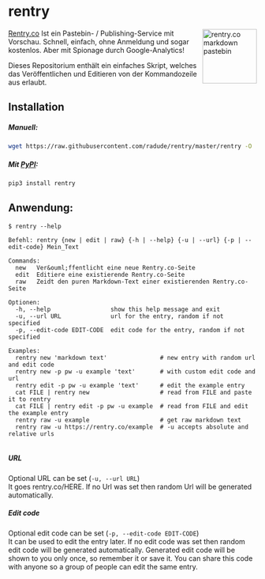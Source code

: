 # rentry

<a href="https://rentry.co/"><img width="110" height="110" src="https://rentry.co/static/logo-border-fit.png" align="right" alt="rentry.co markdown pastebin"></a>

[Rentry.co](https://rentry.co) Ist ein Pastebin- / Publishing-Service mit Vorschau. Schnell, einfach, ohne Anmeldung und sogar kostenlos. Aber mit Spionage durch Google-Analytics!  

Dieses Repositorium enth&auml;lt ein einfaches Skript, welches das Ver&ouml;ffentlichen und Editieren von der Kommandozeile aus erlaubt.

  
## Installation

##### Manuell:  
```sh
wget https://raw.githubusercontent.com/radude/rentry/master/rentry -O ./rentry && chmod +x ./rentry
```

##### Mit [PyPI](https://pypi.python.org/pypi/rentry):
```sh
pip3 install rentry
```

## Anwendung:

```console
$ rentry --help

Befehl: rentry {new | edit | raw} {-h | --help} {-u | --url} {-p | --edit-code} Mein_Text

Commands:
  new   Ver&ouml;ffentlicht eine neue Rentry.co-Seite
  edit  Editiere eine existierende Rentry.co-Seite
  raw   Zeidt den puren Markdown-Text einer existierenden Rentry.co-Seite
  
Optionen:
  -h, --help                 show this help message and exit
  -u, --url URL              url for the entry, random if not specified
  -p, --edit-code EDIT-CODE  edit code for the entry, random if not specified
    
Examples:
  rentry new 'markdown text'               # new entry with random url and edit code
  rentry new -p pw -u example 'text'       # with custom edit code and url 
  rentry edit -p pw -u example 'text'      # edit the example entry
  cat FILE | rentry new                    # read from FILE and paste it to rentry
  cat FILE | rentry edit -p pw -u example  # read from FILE and edit the example entry
  rentry raw -u example                    # get raw markdown text
  rentry raw -u https://rentry.co/example  # -u accepts absolute and relative urls
    
```

##### URL

Optional URL can be set (`-u, --url URL`)  
It goes rentry.co/HERE. If no Url was set then random Url will be generated automatically.

##### Edit code

Optional edit code can be set (`-p, --edit-code EDIT-CODE`)  
It can be used to edit the entry later. If no edit code was set then random edit code will be generated automatically. Generated edit code will be shown to you only once, so remember it or save it. You can share this code with anyone so a group of people can edit the same entry.

